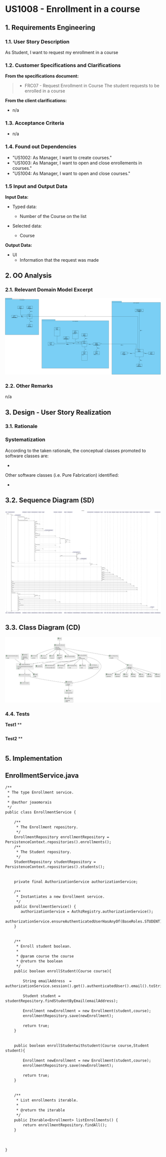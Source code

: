 # US1008 - Enrollment in a course

## 1. Requirements Engineering


### 1.1. User Story Description


As Student, I want to request my enrollment in a course

### 1.2. Customer Specifications and Clarifications


**From the specifications document:**

> - FRC07 - Request Enrollment in Course The student requests to be enrolled in a course



**From the client clarifications:**

- n/a

### 1.3. Acceptance Criteria

- n/a


### 1.4. Found out Dependencies


* "US1002: As Manager, I want to create courses."
* "US1003: As Manager, I want to open and close enrollements in courses."
* "US1004: As Manager, I want to open and close courses."



### 1.5 Input and Output Data


**Input Data:**

* Typed data:
    * Number of the Course on the list

* Selected data:
    * Course


**Output Data:**

* UI
    * Information that the request was made



## 2. OO Analysis

### 2.1. Relevant Domain Model Excerpt

![US1008_MD](US1008_DM.svg)

### 2.2. Other Remarks

n/a


## 3. Design - User Story Realization

### 3.1. Rationale

### Systematization ##

According to the taken rationale, the conceptual classes promoted to software classes are:

* 

Other software classes (i.e. Pure Fabrication) identified:

* 


## 3.2. Sequence Diagram (SD)

![US1008_SD](US1008_SD.svg)

## 3.3. Class Diagram (CD)

![US1008_CD](US1008_CD.svg)


### 4.4. Tests
**Test1** **
```

```
**Test2** **
```

```

## 5. Implementation

## EnrollmentService.java
```
/**
 * The type Enrollment service.
 *
 * @author joaomorais
 */
public class EnrollmentService {

    /**
     * The Enrollment repository.
     */
    EnrollmentRepository enrollmentRepository = PersistenceContext.repositories().enrollments();
    /**
     * The Student repository.
     */
    StudentRepository studentRepository = PersistenceContext.repositories().students();


    private final AuthorizationService authorizationService;

    /**
     * Instantiates a new Enrollment service.
     */
    public EnrollmentService() {
       authorizationService = AuthzRegistry.authorizationService();
        authorizationService.ensureAuthenticatedUserHasAnyOf(BaseRoles.STUDENT);
    }


    /**
     * Enroll student boolean.
     *
     * @param course the course
     * @return the boolean
     */
    public boolean enrollStudent(Course course){

        String emailAddress  = authorizationService.session().get().authenticatedUser().email().toString();

        Student student = studentRepository.findStudentByEmail(emailAddress);

        Enrollment newEnrollment = new Enrollment(student,course);
        enrollmentRepository.save(newEnrollment);

        return true;
    }


    public boolean enrollStudentwithstudent(Course course,Student student){

        Enrollment newEnrollment = new Enrollment(student,course);
        enrollmentRepository.save(newEnrollment);

        return true;
    }


    /**
     * List enrollments iterable.
     *
     * @return the iterable
     */
    public Iterable<Enrollment> listEnrollments() {
        return enrollmentRepository.findAll();
    }



}

```


